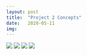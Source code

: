 ```yaml
---
layout: post
title:  "Project 2 Concepts"
date:   2020-05-11
img:
---
```

<img src="{{site.baseurl}}/assets/img/DesignImages/Concept1.JPG">  

<img src="{{site.baseurl}}/assets/img/DesignImages/white-cement-mixer-truck.jpg">  

<img src="{{site.baseurl}}/assets/img/DesignImages/Concept2.JPG">  

<img src="{{site.baseurl}}/assets/img/DesignImages/Screenshot_8.jpg">  
